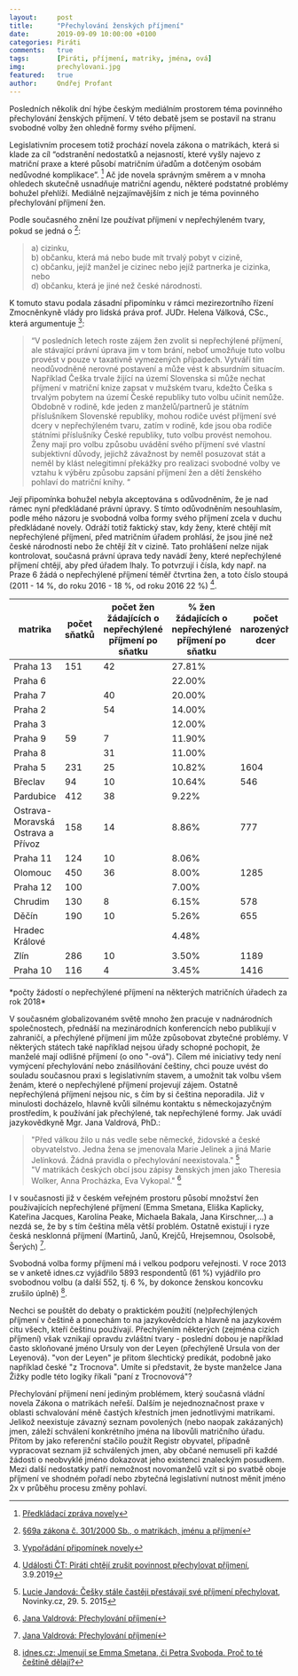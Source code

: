 ```yaml
---
layout:     post
title:      "Přechylování ženských příjmení"
date:       2019-09-09 10:00:00 +0100
categories: Piráti
comments:   true
tags:       [Piráti, příjmení, matriky, jména, ová]
img:        prechylovani.jpg
featured:   true
author:     Ondřej Profant
---
```


Posledních několik dní hýbe českým mediálním prostorem téma povinného přechylování ženských příjmení. V této debatě jsem se postavil na stranu svobodné volby žen ohledně formy svého příjmení.

<!--more-->

Legislativním procesem totiž prochází novela zákona o matrikách, která si klade za cíl “odstranění nedostatků a nejasností, které vyšly najevo z matriční praxe a které působí matričním úřadům a dotčeným osobám nedůvodné komplikace”. [^1]
Ač jde novela správným směrem a v mnoha ohledech skutečně usnadňuje matriční agendu, některé podstatné problémy bohužel přehlíží. Mediálně nejzajímavějším z nich je téma povinného přechylování příjmení žen.

Podle současného znění lze používat příjmení v nepřechýleném tvary, pokud se jedná o [^2]:
> a) cizinku,  
> b) občanku, která má nebo bude mít trvalý pobyt v cizině,  
> c) občanku, jejíž manžel je cizinec nebo jejíž partnerka je cizinka, nebo   
> d) občanku, která je jiné než české národnosti.

K tomuto stavu podala zásadní připomínku v rámci mezirezortního řízení Zmocněnkyně vlády pro lidská práva prof. JUDr. Helena Válková, CSc., která argumentuje  [^3]:
>“V posledních letech roste zájem žen zvolit si nepřechýlené příjmení, ale stávající právní úprava jim v tom brání, neboť umožňuje tuto volbu provést v pouze v taxativně vymezených případech. Vytváří tím neodůvodněné nerovné postavení a může vést k absurdním situacím. Například Češka trvale žijící na území Slovenska si může nechat příjmení v matriční knize zapsat v mužském tvaru, kdežto Češka s trvalým pobytem na území České republiky tuto volbu učinit nemůže. Obdobně v rodině, kde jeden z manželů/partnerů je státním příslušníkem Slovenské republiky, mohou rodiče uvést příjmení své dcery v nepřechýleném tvaru, zatím v rodině, kde jsou oba rodiče státními příslušníky České republiky, tuto volbu provést nemohou. Ženy mají pro volbu způsobu uvádění svého příjmení své vlastní subjektivní důvody, jejichž závažnost by neměl posuzovat stát a neměl by klást nelegitimní překážky pro realizaci svobodné volby ve vztahu k výběru způsobu zapsání příjmení žen a dětí ženského pohlaví do matriční knihy. “

Její připomínka bohužel nebyla akceptována s odůvodněním, že je nad rámec nyní předkládané právní úpravy.
S tímto odůvodněním nesouhlasím, podle mého názoru je svobodná volba formy svého příjmení zcela v duchu předkládané novely. Odráží totiž faktický stav, kdy ženy, které chtějí mít nepřechýlené příjmení, před matričním úřadem prohlásí, že jsou jiné než české národnosti nebo že chtějí žít v cizině. Tato prohlášení nelze nijak kontrolovat, současná právní úprava tedy navádí ženy, které nepřechýlené příjmení chtějí, aby před úřadem lhaly. To potvrzují i čísla, kdy např. na Praze 6 žádá o nepřechýlené příjmení téměř čtvrtina žen, a toto číslo stoupá (2011 - 14 %, do roku 2016 - 18 %, od roku 2016 22 %) [^4].

<table class="tableizer-table">
<thead><tr class="tableizer-firstrow"><th>matrika</th><th>počet sňatků</th><th>počet žen žádajících o nepřechýlené příjmení po sňatku</th><th>% žen žádajících o nepřechýlené příjmení po sňatku</th><th>počet narozených dcer</th><th>počet rodičů žádajících o nepřechýlené příjmení pro dceru</th><th>% rodičů žádajících o nepřechýlené příjmení pro dceru</th><th>% cizinců v obvodu</th></tr></thead><tbody>
 <tr><td>Praha 13</td><td>151</td><td>42</td><td>27.81%</td><td>&nbsp;</td><td>&nbsp;</td><td>&nbsp;</td><td>17.20%</td></tr>
 <tr><td>Praha 6</td><td>&nbsp;</td><td>&nbsp;</td><td>22.00%</td><td>&nbsp;</td><td>&nbsp;</td><td>&nbsp;</td><td>16.15%</td></tr>
 <tr><td>Praha 7</td><td>&nbsp;</td><td>40</td><td>20.00%</td><td>&nbsp;</td><td>&nbsp;</td><td>&nbsp;</td><td>17.10%</td></tr>
 <tr><td>Praha 2</td><td>&nbsp;</td><td>54</td><td>14.00%</td><td>&nbsp;</td><td>244</td><td>5.00%</td><td>22.24%</td></tr>
 <tr><td>Praha 3</td><td>&nbsp;</td><td>&nbsp;</td><td>12.00%</td><td>&nbsp;</td><td>&nbsp;</td><td>&nbsp;</td><td>19.86%</td></tr>
 <tr><td>Praha 9</td><td>59</td><td>7</td><td>11.90%</td><td>&nbsp;</td><td>1</td><td>20.00%</td><td>19.44%</td></tr>
 <tr><td>Praha 8</td><td>&nbsp;</td><td>31</td><td>11.00%</td><td>&nbsp;</td><td>57</td><td>6.00%</td><td>12.29%</td></tr>
 <tr><td>Praha 5</td><td>231</td><td>25</td><td>10.82%</td><td>1604</td><td>110</td><td>6.86%</td><td>18.02%</td></tr>
 <tr><td>Břeclav</td><td>94</td><td>10</td><td>10.64%</td><td>546</td><td>16</td><td>2.93%</td><td>3.67%</td></tr>
 <tr><td>Pardubice</td><td>412</td><td>38</td><td>9.22%</td><td>&nbsp;</td><td>&nbsp;</td><td>&nbsp;</td><td>7.06%</td></tr>
 <tr><td>Ostrava-Moravská Ostrava a Přívoz</td><td>158</td><td>14</td><td>8.86%</td><td>777</td><td>22</td><td>2.83%</td><td>5.76%</td></tr>
 <tr><td>Praha 11</td><td>124</td><td>10</td><td>8.06%</td><td>&nbsp;</td><td>&nbsp;</td><td>&nbsp;</td><td>11.87%</td></tr>
 <tr><td>Olomouc</td><td>450</td><td>36</td><td>8.00%</td><td>1285</td><td>37</td><td>3.00%</td><td>3.79%</td></tr>
 <tr><td>Praha 12</td><td>100</td><td>&nbsp;</td><td>7.00%</td><td>&nbsp;</td><td>&nbsp;</td><td>&nbsp;</td><td>10.18%</td></tr>
 <tr><td>Chrudim</td><td>130</td><td>8</td><td>6.15%</td><td>578</td><td>9</td><td>1.56%</td><td>2.84%</td></tr>
 <tr><td>Děčín</td><td>190</td><td>10</td><td>5.26%</td><td>655</td><td>10</td><td>1.53%</td><td>3.10%</td></tr>
 <tr><td>Hradec Králové</td><td>&nbsp;</td><td>&nbsp;</td><td>4.48%</td><td>&nbsp;</td><td>&nbsp;</td><td>3.46%</td><td>4.36%</td></tr>
 <tr><td>Zlín</td><td>286</td><td>10</td><td>3.50%</td><td>1189</td><td>23</td><td>1.93%</td><td>2.75%</td></tr>
 <tr><td>Praha 10</td><td>116</td><td>4</td><td>3.45%</td><td>1416</td><td>75</td><td>5.30%</td><td>14.14%</td></tr>
</tbody></table>
*počty žádostí o nepřechýlené příjmení na některých matričních úřadech za rok 2018*

V současném globalizovaném světě mnoho žen pracuje v nadnárodních společnostech, přednáší na mezinárodních konferencích nebo publikují v zahraničí, a přechýlené příjmení jim může způsobovat zbytečné problémy. V některých státech také například nejsou úřady schopné pochopit, že manželé mají odlišné příjmení (o ono "-ová").
Cílem mé iniciativy tedy není vymýcení přechylování nebo znásilňování češtiny, chci pouze uvést do souladu současnou praxi s legislativním stavem, a umožnit tak volbu všem ženám, které o nepřechýlené příjmení projevují zájem. Ostatně nepřechýlená příjmení nejsou nic, s čím by si čeština neporadila. Již v minulosti docházelo, hlavně kvůli silnému kontaktu s německojazyčným prostředím, k používání jak přechýlené, tak nepřechýlené formy. Jak uvádí jazykovědkyně Mgr. Jana Valdrová, PhD.:
> "Před válkou žilo u nás vedle sebe německé, židovské a české obyvatelstvo. Jedna žena se jmenovala Marie Jelinek a jiná Marie Jelínková. Žádná pravidla o přechylování neexistovala." [^5]  
> "V matrikách českých obcí jsou zápisy ženských jmen jako Theresia Wolker, Anna Procházka, Eva Vykopal." [^6]

I v současnosti již v českém veřejném prostoru působí množství žen používajících nepřechýlené příjmení (Emma Smetana, Eliška Kaplicky, Kateřina Jacques, Karolína Peake, Michaela Bakala, Jana Kirschner,...) a nezdá se, že by s tím čeština měla větší problém. Ostatně existují i ryze česká nesklonná příjmení (Martinů, Janů, Krejčů, Hrejsemnou, Osolsobě, Šerých) [^6].

Svobodná volba formy příjmení má i velkou podporu veřejnosti. V roce 2013 se v anketě idnes.cz vyjádřilo 5893 respondentů (61 %) vyjádřilo pro svobodnou volbu (a další 552, tj. 6 %, by dokonce ženskou koncovku zrušilo úplně) [^7].

Nechci se pouštět do debaty o praktickém použití (ne)přechýlených příjmení v češtině a ponechám to na jazykovědcích a hlavně na jazykovém citu všech, kteří češtinu používají. Přechýlením některých (zejména cizích příjmení) však vznikají opravdu zvláštní tvary - poslední dobou je například často skloňované jméno Ursuly von der Leyen (přechýleně Ursula von der Leyenová). "von der Leyen" je přitom šlechtický predikát, podobně jako například české "z Trocnova". Umíte si představit, že byste manželce Jana Žižky podle této logiky říkali "paní z Trocnovová"?

Přechylování příjmení není jediným problémem, který současná vládní novela Zákona o matrikách neřeší. Dalším je nejednoznačnost praxe v oblasti schvalování méně častých křestních jmen jednotlivými matrikami. Jelikož neexistuje závazný seznam povolených (nebo naopak zakázaných) jmen, záleží schválení konkrétního jména na libovůli matričního úřadu. Přitom by jako referenční stačilo použít Registr obyvatel, případně vypracovat seznam již schválených jmen, aby občané nemuseli při každé žádosti o neobvyklé jméno dokazovat jeho existenci znaleckým posudkem. Mezi další nedostatky patří nemožnost novomanželů vzít si po svatbě oboje příjmení ve shodném pořadí nebo zbytečná legislativní nutnost měnit jméno 2x v průběhu procesu změny pohlaví.


[^1]: [Předkládací zpráva novely](https://apps.odok.cz/veklep-detail?pid=KORNBA6CGYC8)
[^2]: [§69a zákona č. 301/2000 Sb., o matrikách, jménu a příjmení](https://www.zakonyprolidi.cz/cs/2000-301#f5090934)
[^3]: [Vypořádání připomínek novely](https://apps.odok.cz/veklep-detail?pid=KORNBA6CGYC8)
[^4]: [Události ČT: Piráti chtějí zrušit povinnost přechylovat příjmení](https://ct24.ceskatelevize.cz/2914514-udalosti-pirati-chteji-zrusit-povinnost-prechylovat-prijmeni), 3.9.2019
[^5]: [Lucie Jandová: Češky stále častěji přestávají své příjmení přechylovat](https://www.novinky.cz/zena/styl/clanek/cesky-stale-casteji-prestavaji-sve-prijmeni-prechylovat-301265), Novinky.cz, 29. 5. 2015
[^6]: [Jana Valdrová: Přechylování příjmení](http://www.valdrova.cz/2015/12/prechylovani-prijmeni/)
[^7]: [idnes.cz: Jmenují se Emma Smetana, či Petra Svoboda. Proč to té češtině dělají?](https://www.idnes.cz/onadnes/moda/prechylovani-prijmeni.A130909_121451_styl_jup)
